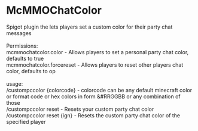 # McMMOChatColor
Spigot plugin the lets players set a custom color for their party chat messages\
\
Permissions:\
mcmmochatcolor.color - Allows players to set a personal party chat color, defaults to true\
mcmmochatcolor.forcereset - Allows players to reset other players chat color, defaults to op\
\
usage:\
/custompccolor {colorcode} - colorcode can be any default minecraft color or format code or hex colors in form &#RRGGBB or any combination of those\
/custompccolor reset - Resets your custom party chat color\
/custompccolor reset {ign} - Resets the custom party chat color of the specified player
